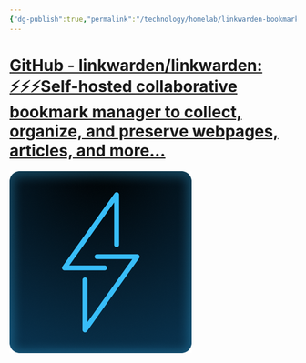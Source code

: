 ```yaml
---
{"dg-publish":true,"permalink":"/technology/homelab/linkwarden-bookmark-manager/","tags":["FOSS","tools","ToLearn","homelab"],"created":"2024-10-12 7:34:14 pm","updated":"2024-10-12 7:34:26 pm"}
---
```



# [GitHub - linkwarden/linkwarden: ⚡️⚡️⚡️Self-hosted collaborative bookmark manager to collect, organize, and preserve webpages, articles, and more...](https://github.com/linkwarden/linkwarden?tab=readme-ov-file)

[![](https://github.com/linkwarden/linkwarden/raw/main/assets/logo.png)](https://github.com/linkwarden/linkwarden/blob/main/assets/logo.png)
